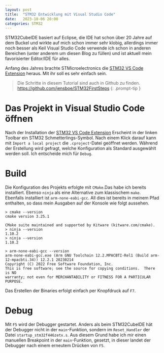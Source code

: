 ```yaml
---
layout: post
title:  "STM32 Entwicklung mit Visual Studio Code"
date:   2023-10-06 20:00
categories: STM32
---
```


STM32CubeIDE basiert auf Eclipse, die IDE hat schon über 20 Jahre auf dem Buckel und wirkte auf mich schon immer sehr klobig, allerdings immer noch besser als Keil
Visual Studio Code verwende ich schon in anderen Bereichen (unter anderem um diesen Blog zu füllen) und ist aktuell mein favorisierter Editor/IDE für alles.

Anfang des Jahres brachte STMicroelectronics die [STM32 VS Code Extension](https://marketplace.visualstudio.com/items?itemName=stmicroelectronics.stm32-vscode-extension) heraus. Mit ihr soll es sehr einfach sein.

> Die Schritte in diesem Tutorial sind auch in Github zu finden. <https://github.com/jensboe/STM32FirstSteps>
{: .prompt-tip }

# Das Projekt in Visual Studio Code öffnen

Nach der Installation der [STM32 VS Code Extension](https://marketplace.visualstudio.com/items?itemName=stmicroelectronics.stm32-vscode-extension) Erscheint in der linken Toolbar ein STM32 Schmetterlings-Symbol.
Nach einem Klick darauf kann mit `Import a local project` die `.cproject`-Datei geöffnet werden.
Während der Erstellung wird gefragt, welche Konfiguration als Standard ausgewählt werden soll. Ich entscheide mich für `Debug`.

# Build

Die Konfiguration des Projekts erfolgte mit `CMake`.Das habe ich bereits installiert.
Ebenso `ninja` als eine Alternative zum klassischem `make`. Ebenfalls installiert ist `arm-none-eabi-gcc`.
All dies ist bereits in meinem Pfad enthalten, so dass mein Ausgaben auf der Konsole wie folgt aussehen.

```shell
> cmake --version
cmake version 3.25.1

CMake suite maintained and supported by Kitware (kitware.com/cmake).
> ninja --version
1.10.2
> ninja --version
1.10.2

> arm-none-eabi-gcc --version
arm-none-eabi-gcc.exe (Arm GNU Toolchain 12.2.MPACBTI-Rel1 (Build arm-12-mpacbti.34)) 12.2.1 20230214
Copyright (C) 2022 Free Software Foundation, Inc.
This is free software; see the source for copying conditions.  There is NO
warranty; not even for MERCHANTABILITY or FITNESS FOR A PARTICULAR PURPOSE.
```

Das Erstellen der Binaries erfolgt einfach per Knopfdruck auf `F7`.

# Debug

Mit `F5` wird der Debugger gestartet. Anders als beim STM32CubeIDE hät der Debugger nicht in der `main`-Funktion, sondern im `Reset_Handler` der Datei `startup_stm32f446zetx.s`.
Aus diesem Grund habe ich mir einen manuellen Breakpoint in der `main`-Funktion, gesetzt, in dieser landet der Debugger nach einem erneutem Drücken von `F5`.
